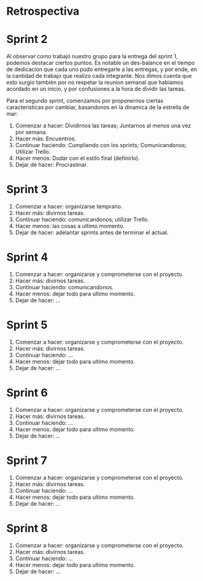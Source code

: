 # Retrospectiva

# Sprint 2
Al observar como trabajó nuestro grupo para la entrega del sprint 1, podemos destacar ciertos puntos. Es notable un des-balance en el tiempo de dedicacion que cada uno pudo entregarle a las entregas, y por ende, en la cantidad de trabajo que realizo cada integrante. Nos dimos cuenta que esto surgio también por no respetar la reunion semanal que habiamos acordado en un inicio, y por confusiones a la hora de dividir las tareas. 

Para el segundo sprint, comenzamos por proponernos ciertas caracteristicas por cambiar, basandonos en la dinamica de la estrella de mar:

1. Comenzar a hacer: Dividirnos las tareas; Juntarnos al menos una vez por semana.
2. Hacer más: Encuentros.
3. Continuar haciendo: Cumpliendo con los sprints; Comunicandonos; Utilizar Trello.
4. Hacer menos: Dudar con el estilo final (definirlo).
5. Dejar de hacer: Procrastinar.

# Sprint 3

1. Comenzar a hacer: organizarse temprano.
2. Hacer más: divirnos tareas.
3. Continuar haciendo: comunicandonos; utilizar Trello.
4. Hacer menos: las cosas a ultimo momento.
5. Dejar de hacer: adelantar sprints antes de terminar el actual. 

# Sprint 4

1. Comenzar a hacer: organizarse y comprometerse con el proyecto.
2. Hacer más: divirnos tareas.
3. Continuar haciendo: comunicandonos.
4. Hacer menos: dejar todo para ultimo momento.
5. Dejar de hacer: ... 

# Sprint 5

1. Comenzar a hacer: organizarse y comprometerse con el proyecto.
2. Hacer más: divirnos tareas.
3. Continuar haciendo: ...
4. Hacer menos: dejar todo para ultimo momento.
5. Dejar de hacer: ... 

# Sprint 6

1. Comenzar a hacer: organizarse y comprometerse con el proyecto.
2. Hacer más: divirnos tareas.
3. Continuar haciendo: ...
4. Hacer menos: dejar todo para ultimo momento.
5. Dejar de hacer: ... 

# Sprint 7

1. Comenzar a hacer: organizarse y comprometerse con el proyecto.
2. Hacer más: divirnos tareas.
3. Continuar haciendo: ...
4. Hacer menos: dejar todo para ultimo momento.
5. Dejar de hacer: ... 

# Sprint 8

1. Comenzar a hacer: organizarse y comprometerse con el proyecto.
2. Hacer más: divirnos tareas.
3. Continuar haciendo: ...
4. Hacer menos: dejar todo para ultimo momento.
5. Dejar de hacer: ... 